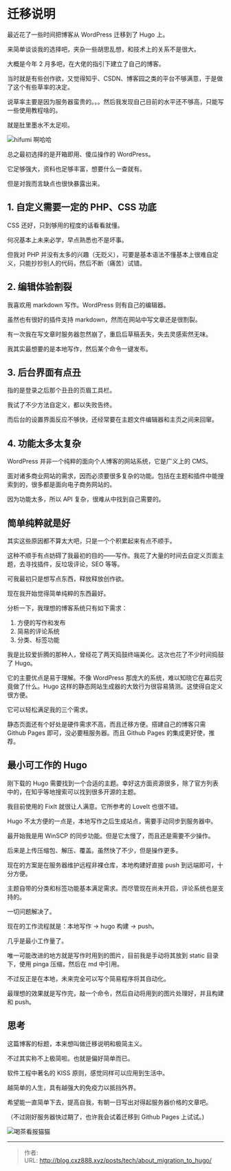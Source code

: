 # 迁移说明


最近花了一些时间把博客从 WordPress 迁移到了 Hugo 上。

来简单谈谈我的选择吧，夹杂一些胡思乱想，和技术上的关系不是很大。

<!--more-->

大概是今年 2 月多吧，在大佬的指引下建立了自己的博客。

当时就是有些创作欲，又觉得知乎、CSDN、博客园之类的平台不够满意，于是做了这个有些草率的决定。

说草率主要是因为服务器蛮贵的。。。然后我发现自己目前的水平还不够高，只能写一些使用教程啥的。

就是肚里墨水不太足呗。

![hifumi 啊哈哈](/memes/hifumi-ahaha.jpg "啊哈哈")

总之最初选择的是开箱即用、傻瓜操作的 WordPress。

它足够强大，资料也足够丰富，想要什么一查就有。

但是对我而言缺点也很快暴露出来。

## 1. 自定义需要一定的 PHP、CSS 功底

CSS 还好，只到够用的程度的话看看就懂。

何况基本上未来必学，早点熟悉也不是坏事。

但我对 PHP 并没有太多的兴趣（无贬义），可要是基本语法不懂基本上很难自定义，只能抄抄别人的代码，然后不断（痛苦）试错。

## 2. 编辑体验割裂

我喜欢用 markdown 写作。WordPress 则有自己的编辑器。

虽然也有很好的插件支持 markdown，然而在网站中写文章还是很割裂。

有一次我在写文章时服务器忽然崩了，重启后草稿丢失，失去灵感索然无味。

我其实最想要的是本地写作，然后某个命令一键发布。

## 3. 后台界面有点丑

指的是登录之后那个丑丑的页眉工具栏。

我试了不少方法自定义，都以失败告终。

而后台的设置界面反应不够快，还经常要在主题文件编辑器和主页之间来回窜。

## 4. 功能太多太复杂

WordPress 并非一个纯粹的面向个人博客的网站系统，它是广义上的 CMS。

面对诸多商业网站的需求，因而必须要很多复杂的功能。包括在主题和插件中能搜索到的，很多都是面向电子商务网站的。

因为功能太多，所以 API 复杂，很难从中找到自己需要的。

## 简单纯粹就是好

其实这些原因都不算太大吧，只是一个个积累起来有点不顺手。

这种不顺手有点妨碍了我最初的目的——写作。我花了大量的时间去自定义页面主题，去寻找插件，反垃圾评论，SEO 等等。

可我最初只是想写点东西，释放释放创作欲。

现在我开始觉得简单纯粹的东西最好。

分析一下，我理想的博客系统只有如下需求：

1. 方便的写作和发布
2. 简易的评论系统
3. 分类、标签功能

我是比较爱折腾的那种人，曾经花了两天捣鼓终端美化。这次也花了不少时间捣鼓了 Hugo。

它的主要优点是易于理解。不像 WordPress 那庞大的系统，难以知晓它在幕后究竟做了什么。Hugo 这样的静态网站生成器的大致行为很容易猜测。这使得自定义很方便。

它可以轻松满足我的三个需求。

静态页面还有个好处是硬件需求不高，而且迁移方便。搭建自己的博客只需 Github Pages 即可，没必要租服务器。而且 Github Pages 的集成更好使，推荐。

## 最小可工作的 Hugo

刚下载的 Hugo 需要找到一个合适的主题。幸好这方面资源很多，除了官方列表中的，在知乎等地搜索可以找到很多开源的主题。

我目前使用的 FixIt 就很让人满意。它所参考的 LoveIt 也很不错。

Hugo 不太方便的一点是，本地写作之后生成站点，需要手动同步到服务器中。

最开始我是用 WinSCP 的同步功能。但是它太慢了，而且还是需要不少操作。

后来是上传压缩包、解压、覆盖。虽然快了不少，但是操作更多。

现在的方案是在服务器维护远程非裸仓库，本地构建好直接 push 到远端即可，十分方便。

主题自带的分类和标签功能基本满足需求。而尽管现在尚未开启，评论系统也是支持的。

一切问题解决了。

现在的工作流程就是：本地写作 -> hugo 构建 -> push。

几乎是最小工作量了。

唯一可能改进的地方就是写作时用到的图片，目前我是手动将其放到 static 目录下，使用 pinga 压缩，然后在 md 中引用。

不过反正是在本地，未来完全可以写个简易程序将其自动化。

最理想的效果就是写作完，敲一个命令，然后自动将用到的图片处理好，并且构建和 push。

## 思考

这篇博客的标题，本来想叫做迁移说明和极简主义。

不过其实称不上极简啦。也就是偏好简单而已。

软件工程中著名的 KISS 原则，感觉同样可以应用到生活中。

越简单的人生，具有越强大的免疫力以抵挡外界。

希望能一直简单下去，提高自我，有朝一日写出对得起服务器价格的文章吧。

（不过刚好服务器快过期了，也许我会试着迁移到 Github Pages 上试试。)

![喝茶看报猫猫](/memes/tea-newspaper-cat.jpg)


---

> 作者: <no value>  
> URL: http://blog.cxz888.xyz/posts/tech/about_migration_to_hugo/  

